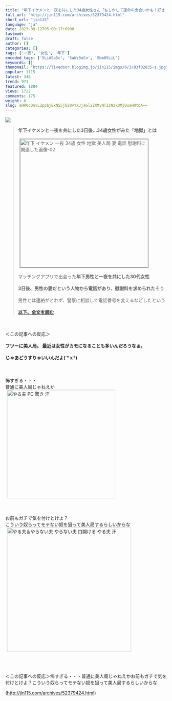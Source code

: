 ```yaml
---
title: "年下イケメンと一夜を共にした34歳女性さん「もしかして運命の出会いかも！好き！」 → 3日後・・・ うわぁあああああああ : オレ的ゲーム速報＠刃"
full_url: "http://jin115.com/archives/52379424.html"
short_url: "jin115"
language: "ja"
date: 2023-09-12T05:00:17+0900
lastmod: 
draft: false
author: []
categories: []
tags: ['一夜', '女性', '年下']
encoded_tags: ['5LiA5aSc', '5aWz5oCn', '5bm05LiL']
keywords: []
thumbnail: "https://livedoor.blogimg.jp/jin115/imgs/0/3/03f02835-s.jpg"
popular: 1115
latest: 348
trend: 971
featured: 1884
views: 1722
comments: 175
weight: 6
slug: aHR0cDovL2ppbjExNS5jb20vYXJjaGl2ZXMvNTIzNzk0MjQuaHRtbA==
---
```


![](https://livedoor.blogimg.jp/jin115/imgs/0/3/03f02835-s.jpg)

<div><a name='more'></a> <blockquote><b>年下イケメンと一夜を共にした3日後…34歳女性がみた「地獄」とは</b><br> <br> <img src='https://livedoor.blogimg.jp/jin115/imgs/0/6/06b116ef.png' width='400' border='1' hspace='5' class='pict' alt='年下 イケメン 一夜 34歳 女性 地獄 美人局 妻 電話 慰謝料に関連した画像-02'><br> <br> マッチングアプリで出会った<b>年下男性と一夜を共にした30代女性</b><br> <br> <b>3日後、男性の妻だという人物から電話があり、慰謝料を求められた</b>そう<br> <br> 男性とは連絡がとれず、警察に相談して電話番号を変えるなどしたという<br> <br> <a href='https://news.livedoor.com/topics/detail/24959262/' target='_blank'><b>以下、全文を読む</b></a></blockquote><br> <br> ＜この記事への反応＞<br> <br> <b>フツーに美人局。 最近は女性がカモになることも多いんだろうなぁ。</b><br> <br> <b>じゃあどうすりゃいいんだよ(´°ｘ°)</b><br> <br> <br> <br> 怖すぎる・・・<br> 普通に美人局じゃねえか<br> <img src='https://livedoor.blogimg.jp/jin115/imgs/8/0/8076d1bb.gif' alt='やる夫 PC 驚き 汗' width='338' border='0' hspace='5' class='pict'><br> <br> <br> <br> お前もガチで気を付けとけよ？<br> こういう奴らってモテない奴を狙って美人局するらしいからな<br> <img src='https://livedoor.blogimg.jp/jin115/imgs/c/b/cb5fa39f.gif' alt='やる夫＆やらない夫 やらない夫 口開ける やる夫 汗' width='388' border='0' hspace='5' class='pict'><br> <br> <br> <br> <p>＜この記事への反応＞怖すぎる・・・普通に美人局じゃねえかお前もガチで気を付けとけよ？こういう奴らってモテない奴を狙って美人局するらしいからな</p></div>

(http://jin115.com/archives/52379424.html)
